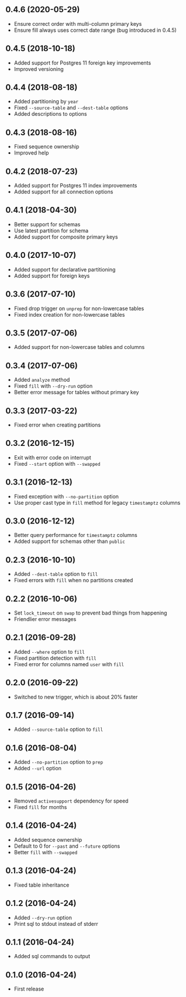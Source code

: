 ## 0.4.6 (2020-05-29)

- Ensure correct order with multi-column primary keys
- Ensure fill always uses correct date range (bug introduced in 0.4.5)

## 0.4.5 (2018-10-18)

- Added support for Postgres 11 foreign key improvements
- Improved versioning

## 0.4.4 (2018-08-18)

- Added partitioning by `year`
- Fixed `--source-table` and `--dest-table` options
- Added descriptions to options

## 0.4.3 (2018-08-16)

- Fixed sequence ownership
- Improved help

## 0.4.2 (2018-07-23)

- Added support for Postgres 11 index improvements
- Added support for all connection options

## 0.4.1 (2018-04-30)

- Better support for schemas
- Use latest partition for schema
- Added support for composite primary keys

## 0.4.0 (2017-10-07)

- Added support for declarative partitioning
- Added support for foreign keys

## 0.3.6 (2017-07-10)

- Fixed drop trigger on `unprep` for non-lowercase tables
- Fixed index creation for non-lowercase tables

## 0.3.5 (2017-07-06)

- Added support for non-lowercase tables and columns

## 0.3.4 (2017-07-06)

- Added `analyze` method
- Fixed `fill` with `--dry-run` option
- Better error message for tables without primary key

## 0.3.3 (2017-03-22)

- Fixed error when creating partitions

## 0.3.2 (2016-12-15)

- Exit with error code on interrupt
- Fixed `--start` option with `--swapped`

## 0.3.1 (2016-12-13)

- Fixed exception with `--no-partition` option
- Use proper cast type in `fill` method for legacy `timestamptz` columns

## 0.3.0 (2016-12-12)

- Better query performance for `timestamptz` columns
- Added support for schemas other than `public`

## 0.2.3 (2016-10-10)

- Added `--dest-table` option to `fill`
- Fixed errors with `fill` when no partitions created

## 0.2.2 (2016-10-06)

- Set `lock_timeout` on `swap` to prevent bad things from happening
- Friendlier error messages

## 0.2.1 (2016-09-28)

- Added `--where` option to `fill`
- Fixed partition detection with `fill`
- Fixed error for columns named `user` with `fill`

## 0.2.0 (2016-09-22)

- Switched to new trigger, which is about 20% faster

## 0.1.7 (2016-09-14)

- Added `--source-table` option to `fill`

## 0.1.6 (2016-08-04)

- Added `--no-partition` option to `prep`
- Added `--url` option

## 0.1.5 (2016-04-26)

- Removed `activesupport` dependency for speed
- Fixed `fill` for months

## 0.1.4 (2016-04-24)

- Added sequence ownership
- Default to 0 for `--past` and `--future` options
- Better `fill` with `--swapped`

## 0.1.3 (2016-04-24)

- Fixed table inheritance

## 0.1.2 (2016-04-24)

- Added `--dry-run` option
- Print sql to stdout instead of stderr

## 0.1.1 (2016-04-24)

- Added sql commands to output

## 0.1.0 (2016-04-24)

- First release
